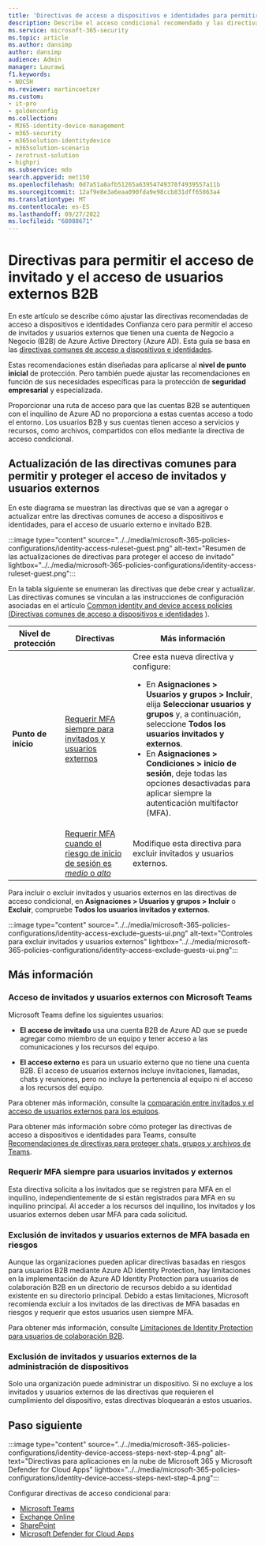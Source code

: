 ```yaml
---
title: 'Directivas de acceso a dispositivos e identidades para permitir el acceso B2B de usuario invitado y externo: Microsoft 365 para empresas | Microsoft Docs'
description: Describe el acceso condicional recomendado y las directivas relacionadas para proteger el acceso de invitados y usuarios externos.
ms.service: microsoft-365-security
ms.topic: article
ms.author: dansimp
author: dansimp
audience: Admin
manager: Laurawi
f1.keywords:
- NOCSH
ms.reviewer: martincoetzer
ms.custom:
- it-pro
- goldenconfig
ms.collection:
- M365-identity-device-management
- m365-security
- m365solution-identitydevice
- m365solution-scenario
- zerotrust-solution
- highpri
ms.subservice: mdo
search.appverid: met150
ms.openlocfilehash: 0d7a51a8afb51265a63954749370f4939557a11b
ms.sourcegitcommit: 12af9e8e3a6eaa090fda9e98ccb831dff65863a4
ms.translationtype: MT
ms.contentlocale: es-ES
ms.lasthandoff: 09/27/2022
ms.locfileid: "68088671"
---
```

# <a name="policies-for-allowing-guest-access-and-b2b-external-user-access"></a>Directivas para permitir el acceso de invitado y el acceso de usuarios externos B2B

En este artículo se describe cómo ajustar las directivas recomendadas de acceso a dispositivos e identidades Confianza cero para permitir el acceso de invitados y usuarios externos que tienen una cuenta de Negocio a Negocio (B2B) de Azure Active Directory (Azure AD). Esta guía se basa en las [directivas comunes de acceso a dispositivos e identidades](identity-access-policies.md).

Estas recomendaciones están diseñadas para aplicarse al **nivel de punto inicial** de protección. Pero también puede ajustar las recomendaciones en función de sus necesidades específicas para la protección de **seguridad** **empresarial** y especializada.

Proporcionar una ruta de acceso para que las cuentas B2B se autentiquen con el inquilino de Azure AD no proporciona a estas cuentas acceso a todo el entorno. Los usuarios B2B y sus cuentas tienen acceso a servicios y recursos, como archivos, compartidos con ellos mediante la directiva de acceso condicional.

## <a name="updating-the-common-policies-to-allow-and-protect-guests-and-external-user-access"></a>Actualización de las directivas comunes para permitir y proteger el acceso de invitados y usuarios externos

En este diagrama se muestran las directivas que se van a agregar o actualizar entre las directivas comunes de acceso a dispositivos e identidades, para el acceso de usuario externo e invitado B2B.

:::image type="content" source="../../media/microsoft-365-policies-configurations/identity-access-ruleset-guest.png" alt-text="Resumen de las actualizaciones de directivas para proteger el acceso de invitado" lightbox="../../media/microsoft-365-policies-configurations/identity-access-ruleset-guest.png":::

En la tabla siguiente se enumeran las directivas que debe crear y actualizar. Las directivas comunes se vinculan a las instrucciones de configuración asociadas en el artículo [Common identity and device access policies (Directivas comunes de acceso a dispositivos e identidades](identity-access-policies.md) ).

|Nivel de protección|Directivas|Más información|
|---|---|---|
|**Punto de inicio**|[Requerir MFA siempre para invitados y usuarios externos](identity-access-policies.md#require-mfa-based-on-sign-in-risk)|Cree esta nueva directiva y configure: <ul><li>En **Asignaciones > Usuarios y grupos > Incluir**, elija **Seleccionar usuarios y grupos** y, a continuación, seleccione **Todos los usuarios invitados y externos**.</li><li>En **Asignaciones > Condiciones > inicio de sesión**, deje todas las opciones desactivadas para aplicar siempre la autenticación multifactor (MFA).</li></ul>|
||[Requerir MFA cuando el riesgo de inicio de sesión es *medio* o *alto*](identity-access-policies.md#require-mfa-based-on-sign-in-risk)|Modifique esta directiva para excluir invitados y usuarios externos.|

Para incluir o excluir invitados y usuarios externos en las directivas de acceso condicional, en **Asignaciones > Usuarios y grupos > Incluir** o **Excluir**, compruebe **Todos los usuarios invitados y externos**.

:::image type="content" source="../../media/microsoft-365-policies-configurations/identity-access-exclude-guests-ui.png" alt-text="Controles para excluir invitados y usuarios externos" lightbox="../../media/microsoft-365-policies-configurations/identity-access-exclude-guests-ui.png":::

## <a name="more-information"></a>Más información

### <a name="guests-and-external-user-access-with-microsoft-teams"></a>Acceso de invitados y usuarios externos con Microsoft Teams

Microsoft Teams define los siguientes usuarios:

- **El acceso de invitado** usa una cuenta B2B de Azure AD que se puede agregar como miembro de un equipo y tener acceso a las comunicaciones y los recursos del equipo.

- **El acceso externo** es para un usuario externo que no tiene una cuenta B2B. El acceso de usuarios externos incluye invitaciones, llamadas, chats y reuniones, pero no incluye la pertenencia al equipo ni el acceso a los recursos del equipo.

Para obtener más información, consulte la [comparación entre invitados y el acceso de usuarios externos para los equipos](/microsoftteams/communicate-with-users-from-other-organizations#compare-external-and-guest-access).

Para obtener más información sobre cómo proteger las directivas de acceso a dispositivos e identidades para Teams, consulte [Recomendaciones de directivas para proteger chats, grupos y archivos de Teams](teams-access-policies.md).

### <a name="require-mfa-always-for-guest-and-external-users"></a>Requerir MFA siempre para usuarios invitados y externos

Esta directiva solicita a los invitados que se registren para MFA en el inquilino, independientemente de si están registrados para MFA en su inquilino principal. Al acceder a los recursos del inquilino, los invitados y los usuarios externos deben usar MFA para cada solicitud.

### <a name="excluding-guests-and-external-users-from-risk-based-mfa"></a>Exclusión de invitados y usuarios externos de MFA basada en riesgos

Aunque las organizaciones pueden aplicar directivas basadas en riesgos para usuarios B2B mediante Azure AD Identity Protection, hay limitaciones en la implementación de Azure AD Identity Protection para usuarios de colaboración B2B en un directorio de recursos debido a su identidad existente en su directorio principal. Debido a estas limitaciones, Microsoft recomienda excluir a los invitados de las directivas de MFA basadas en riesgos y requerir que estos usuarios usen siempre MFA.

Para obtener más información, consulte [Limitaciones de Identity Protection para usuarios de colaboración B2B](/azure/active-directory/identity-protection/concept-identity-protection-b2b#limitations-of-identity-protection-for-b2b-collaboration-users).

### <a name="excluding-guests-and-external-users-from-device-management"></a>Exclusión de invitados y usuarios externos de la administración de dispositivos

Solo una organización puede administrar un dispositivo. Si no excluye a los invitados y usuarios externos de las directivas que requieren el cumplimiento del dispositivo, estas directivas bloquearán a estos usuarios.

## <a name="next-step"></a>Paso siguiente

:::image type="content" source="../../media/microsoft-365-policies-configurations/identity-device-access-steps-next-step-4.png" alt-text="Directivas para aplicaciones en la nube de Microsoft 365 y Microsoft Defender for Cloud Apps" lightbox="../../media/microsoft-365-policies-configurations/identity-device-access-steps-next-step-4.png":::

Configurar directivas de acceso condicional para:

- [Microsoft Teams](teams-access-policies.md)
- [Exchange Online](secure-email-recommended-policies.md)
- [SharePoint](sharepoint-file-access-policies.md)
- [Microsoft Defender for Cloud Apps](mcas-saas-access-policies.md)
 
